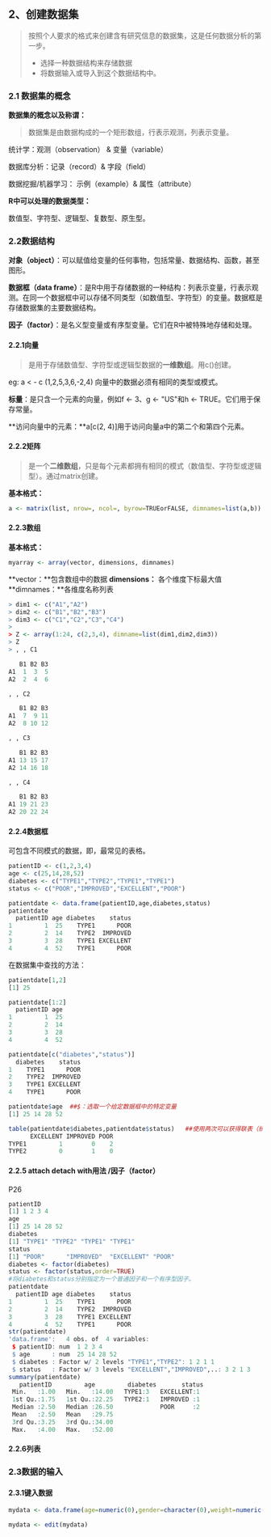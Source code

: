 ## 2、创建数据集

> 按照个人要求的格式来创建含有研究信息的数据集，这是任何数据分析的第一步。
>
> - 选择一种数据结构来存储数据
> - 将数据输入或导入到这个数据结构中。

### 2.1 数据集的概念

**数据集的概念以及称谓：**

> 数据集是由数据构成的一个矩形数组，行表示观测，列表示变量。

统计学：观测（observation） &  变量（variable）

数据库分析：记录（record）& 字段（field）

数据挖掘/机器学习： 示例（example）& 属性（attribute）

**R中可以处理的数据类型：**

数值型、字符型、逻辑型、复数型、原生型。

### 2.2数据结构

**对象（object）**：可以赋值给变量的任何事物，包括常量、数据结构、函数，甚至图形。

**数据框（data frame）**：是R中用于存储数据的一种结构：列表示变量，行表示观测。在同一个数据框中可以存储不同类型（如数值型、字符型）的变量。数据框是存储数据集的主要数据结构。

**因子（factor）**：是名义型变量或有序型变量。它们在R中被特殊地存储和处理。

#### 2.2.1向量

> 是用于存储数值型、字符型或逻辑型数据的**一维数组**。用c()创建。

eg: a < - c (1,2,5,3,6,-2,4)  向量中的数据必须有相同的类型或模式。

**标量**：是只含一个元素的向量，例如f <- 3、g <- "US"和h <- TRUE。它们用于保存常量。

**访问向量中的元素：**a[c(2, 4)]用于访问向量a中的第二个和第四个元素。

#### 2.2.2矩阵

> 是一个**二维数组**，只是每个元素都拥有相同的模式（数值型、字符型或逻辑型）。通过matrix创建。

**基本格式：**

```R
a <- matrix(list, nrow=, ncol=, byrow=TRUEorFALSE, dimnames=list(a,b))
```

<!--其中，list可以为已有向量或直接是数组（cells，1：20），nrow为行数，ncol为列数，byrow为按行填充（F）或案列填充（T），dimnames即为行名以及列名的集合。-->

#### 2.2.3数组

**基本格式：**

```R
myarray <- array(vector, dimensions, dimnames)
```

**vector：**包含数组中的数据  **dimensions：** 各个维度下标最大值  **dimnames：**各维度名称列表

```R
> dim1 <- c("A1","A2")
> dim2 <- c("B1","B2","B3")
> dim3 <- c("C1","C2","C3","C4")
>
> Z <- array(1:24, c(2,3,4), dimname=list(dim1,dim2,dim3))
> Z
> , , C1

   B1 B2 B3
A1  1  3  5
A2  2  4  6

, , C2

   B1 B2 B3
A1  7  9 11
A2  8 10 12

, , C3

   B1 B2 B3
A1 13 15 17
A2 14 16 18

, , C4

   B1 B2 B3
A1 19 21 23
A2 20 22 24
```

#### 2.2.4数据框

可包含不同模式的数据，即，最常见的表格。

```R
patientID <- c(1,2,3,4)
age <- c(25,14,28,52)
diabetes <- c("TYPE1","TYPE2","TYPE1","TYPE1")
status <- c("POOR","IMPROVED","EXCELLENT","POOR")

patientdate <- data.frame(patientID,age,diabetes,status)
patientdate
  patientID age diabetes    status
1         1  25    TYPE1      POOR
2         2  14    TYPE2  IMPROVED
3         3  28    TYPE1 EXCELLENT
4         4  52    TYPE1      POOR
```

在数据集中查找的方法：

```R
patientdate[1,2]
[1] 25
```

```R
patientdate[1:2]
  patientID age
1         1  25
2         2  14
3         3  28
4         4  52
```

```R
patientdate[c("diabetes","status")]
  diabetes    status
1    TYPE1      POOR
2    TYPE2  IMPROVED
3    TYPE1 EXCELLENT
4    TYPE1      POOR
```

```R
patientdate$age  ##$：选取一个给定数据框中的特定变量
[1] 25 14 28 52

table(patientdate$diabetes,patientdate$status)   ##使用两次可以获得联表（统计作用）
      EXCELLENT IMPROVED POOR
TYPE1         1        0    2
TYPE2         0        1    0
```

#### 2.2.5 attach detach with用法 /因子（factor）

P26

```R
patientID
[1] 1 2 3 4
age
[1] 25 14 28 52
diabetes
[1] "TYPE1" "TYPE2" "TYPE1" "TYPE1"
status
[1] "POOR"      "IMPROVED"  "EXCELLENT" "POOR"     
diabetes <- factor(diabetes)
status <- factor(status,order=TRUE)
#将diabetes和status分别指定为一个普通因子和一个有序型因子。
patientdate
  patientID age diabetes    status
1         1  25    TYPE1      POOR
2         2  14    TYPE2  IMPROVED
3         3  28    TYPE1 EXCELLENT
4         4  52    TYPE1      POOR
str(patientdate)
'data.frame':   4 obs. of  4 variables:
 $ patientID: num  1 2 3 4
 $ age      : num  25 14 28 52
 $ diabetes : Factor w/ 2 levels "TYPE1","TYPE2": 1 2 1 1
 $ status   : Factor w/ 3 levels "EXCELLENT","IMPROVED",..: 3 2 1 3
summary(patientdate)
   patientID         age         diabetes       status 
 Min.   :1.00   Min.   :14.00   TYPE1:3   EXCELLENT:1  
 1st Qu.:1.75   1st Qu.:22.25   TYPE2:1   IMPROVED :1  
 Median :2.50   Median :26.50             POOR     :2  
 Mean   :2.50   Mean   :29.75                          
 3rd Qu.:3.25   3rd Qu.:34.00                          
 Max.   :4.00   Max.   :52.00 
```



#### 2.2.6列表



### 2.3数据的输入

#### 2.3.1键入数据

```R
mydata <- data.frame(age=numeric(0),gender=character(0),weight=numeric(0))

mydata <- edit(mydata)
```

